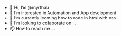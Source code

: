- 👋 Hi, I’m @myrthala
- 👀 I’m interested in Automation and App development
- 🌱 I’m currently learning how to code in html with css
- 💞️ I’m looking to collaborate on ...
- 📫 How to reach me ...

<!---
myrthala/myrthala is a ✨ special ✨ repository because its `README.md` (this file) appears on your GitHub profile.
You can click the Preview link to take a look at your changes.
--->
